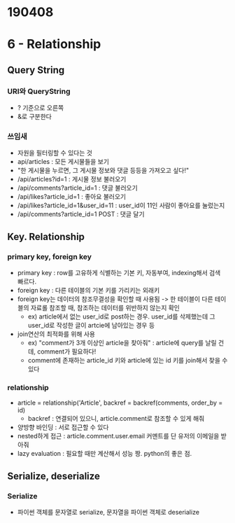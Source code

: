 # 190408
# 6 - Relationship

## Query String
### URI와 QueryString
- ? 기준으로 오른쪽
- &로 구분한다
### 쓰임새
- 자원을 필터링할 수 있다는 것
- api/articles : 모든 게시물들을 보기
- "한 게시물을 누르면, 그 게시물 정보와 댓글 등등을 가져오고 싶다!"
- /api/articles?id=1 : 게시물 정보 불러오기
- /api/comments?article_id=1 : 댓글 불러오기
- /api/likes?article_id=1 : 좋아요 불러오기
- /api/likes?article_id=1&user_id=11 : user_id이 11인 사람이 좋아요를 눌렀는지
- /api/comments?article_id=1 POST : 댓글 달기

## Key. Relationship
### primary key, foreign key
- primary key : row를 고유하게 식별하는 기본 키, 자동부여, indexing해서 검색 빠르다.
- foreign key : 다른 테이블의 기본 키를 가리키는 외래키
- foreign key는 데이터의 참조무결성을 확인할 때 사용됨 -> 한 테이블이 다른 테이블의 자료롤 참조할 때, 참조하는 데이터를 위반하지 않는지 확인
  - ex) article에서 없는 user_id로 post하는 경우. user_id를 삭제했는데 그 user_id로 작성한 글이 artcie에 남아있는 경우 등
- join연산의 최적화를 위해 사용
  - ex) "comment가 3개 이상인 article을 찾아줘" : article에 query를 날릴 건데, comment가 필요하다!
  - comment에 존재하는 article_id 키와 article에 있는 id 키를 join해서 찾을 수 있다
### relationship
- article = relationship('Article', backref = backref(comments, order_by = id)
  - backref : 연결되어 있으니, article.comment로 참조할 수 있게 해줘
- 양방향 바인딩 : 서로 접근할 수 있다
- nested하게 접근 : article.comment.user.email 커멘트를 단 유저의 이메일을 받아줘
- lazy evaluation : 필요할 때만 계산해서 성능 짱. python의 좋은 점.

## Serialize, deserialize
### Serialize
- 파이썬 객체를 문자열로 serialize, 문자열을 파이썬 객체로 deserialize
